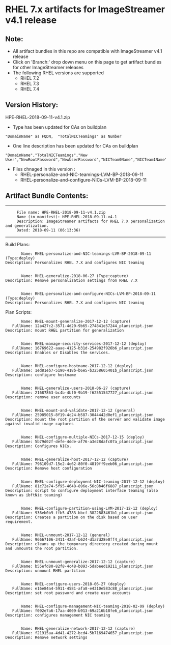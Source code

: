 # RHEL 7.x artifacts for ImageStreamer v4.1 release

## Note:
- All artifact bundles in this repo are compatible with ImageStreamer v4.1 release
- Click on 'Branch:' drop down menu on this page to get artifact bundles for other ImageStreamer releases
- The following RHEL versions are supported
	- RHEL 7.2
	- RHEL 7.3
	- RHEL 7.4

## Version History:
HPE-RHEL-2018-09-11-v4.1.zip
   - Type has been updated for CAs on buildplan 
   
   	"DomainName" as FQDN,  "TotalNICTeamings" as Number
   - One line description has been updated for CAs on buildplan
   
   	"DomainName","TotalNICTeamings","New User","NewRootPassword","NewUserPassword","NICTeam0Name","NICTeam1Name"
   - Files chnaged in this version :
		- RHEL-personalize-and-NIC-teamings-LVM-BP-2018-09-11
		- RHEL-personalize-and-configure-NICs-LVM-BP-2018-09-11
   

## Artifact Bundle Contents:

--------------------------------------------------------------------------------
         File name: HPE-RHEL-2018-09-11-v4.1.zip
         Name (in manifest): HPE-RHEL-2018-09-11-v4.1
         Description: ImageStreamer artifacts for RHEL 7.X personalization and generalization.
         Dated: 2018-09-11 (06:13:36)
--------------------------------------------------------------------------------

Build Plans:

	       Name: RHEL-personalize-and-NIC-teamings-LVM-BP-2018-09-11 (Type:deploy)
	Description: Personalizes RHEL 7.X and configures NIC teaming 


	       Name: RHEL-generalize-2018-06-27 (Type:capture)
	Description: Remove personalization settings from RHEL 7.X 


	       Name: RHEL-personalize-and-configure-NICs-LVM-BP-2018-09-11 (Type:deploy)
	Description: Personalizes RHEL 7.X and configures NIC teaming  



Plan Scripts:

	       Name: RHEL-mount-generalize-2017-12-12 (capture)
	   FullName: 12a427c2-3571-4d20-9b65-274841e57244_planscript.json
	Description: mount RHEL partition for generalization


	       Name: RHEL-manage-security-services-2017-12-12 (deploy)
	   FullName: 16769622-aaae-4125-b31d-254982f926b6_planscript.json
	Description: Enables or Disables the services.


	       Name: RHEL-configure-hostname-2017-12-12 (deploy)
	   FullName: 1ed81eb7-5190-418b-b6e5-b3258605401b_planscript.json
	Description: configure hostname


	       Name: RHEL-generalize-users-2018-06-27 (capture)
	   FullName: 21687863-bc4b-4bf0-9b19-f62551537727_planscript.json
	Description: remove user accounts


	       Name: RHEL-mount-and-validate-2017-12-12 (general)
	   FullName: 25985015-8f19-4c24-b587-3044442d0ef1_planscript.json
	Description: mount the root partition of the server and validate image against invalid image captures


	       Name: RHEL-configure-multiple-NICs-2017-12-15 (deploy)
	   FullName: 5b79d02f-defe-4dde-af76-a3e28dafc07a_planscript.json
	Description: Configures NICs.


	       Name: RHEL-generalize-host-2017-12-12 (capture)
	   FullName: 796109d7-15e2-4e62-80f0-4819ff9eeb06_planscript.json
	Description: Remove host configuration


	       Name: RHEL-configure-deployment-NIC-teaming-2017-12-12 (deploy)
	   FullName: 81c72a74-5f95-4648-896e-56c8b46f6887_planscript.json
	Description: script to configure deployment interface teaming (also known as ibftNic teaming)


	       Name: RHEL-configure-partition-using-LVM-2017-12-12 (deploy)
	   FullName: 936eb0b9-ffb5-4783-bbcf-3822883461b1_planscript.json
	Description: Creates a partition on the disk based on user requirement.


	       Name: RHEL-unmount-2017-12-12 (general)
	   FullName: 96667106-3411-42af-b624-d1a7d28e0ff4_planscript.json
	Description: cleans up the temporary directory created during mount and unmounts the root partition.


	       Name: RHEL-unmount-generalize-2017-12-12 (capture)
	   FullName: b55efd80-82f8-4c48-b093-5dabeed19211_planscript.json
	Description: unmount RHEL partition


	       Name: RHEL-configure-users-2018-06-27 (deploy)
	   FullName: e16e84a4-5911-4581-afa8-e4310e583c88_planscript.json
	Description: set root password and create user accounts


	       Name: RHEL-configure-management-NIC-teaming-2018-02-09 (deploy)
	   FullName: f092e7a6-17aa-4009-b913-69a216b18fe6_planscript.json
	Description: configures management NIC teaming


	       Name: RHEL-generalize-network-2017-12-12 (capture)
	   FullName: f21915aa-4d41-4272-bcd4-5b7169474657_planscript.json
	Description: Remove network settings
